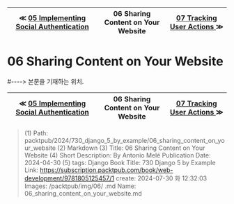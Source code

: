 
| ≪ [ 05 Implementing Social Authentication ](/packtpub/2024/730_django_5_by_example/05_implementing_social_authentication) | 06 Sharing Content on Your Website | [ 07 Tracking User Actions ](/packtpub/2024/730_django_5_by_example/07_tracking_user_actions) ≫ |
|:----:|:----:|:----:|

# 06 Sharing Content on Your Website
#----> 본문을 기재하는 위치.



| ≪ [ 05 Implementing Social Authentication ](/packtpub/2024/730_django_5_by_example/05_implementing_social_authentication) | 06 Sharing Content on Your Website | [ 07 Tracking User Actions ](/packtpub/2024/730_django_5_by_example/07_tracking_user_actions) ≫ |
|:----:|:----:|:----:|

> (1) Path: packtpub/2024/730_django_5_by_example/06_sharing_content_on_your_website
> (2) Markdown
> (3) Title: 06 Sharing Content on Your Website
> (4) Short Description: By Antonio Melé Publication Date: 2024-04-30
> (5) tags: Django
> Book Title: 730 Django 5 by Example
> Link: https://subscription.packtpub.com/book/web-development/9781805125457/1
> create: 2024-07-30 화 12:32:03
> Images: /packtpub/img/06/
> .md Name: 06_sharing_content_on_your_website.md


